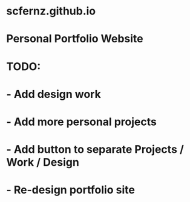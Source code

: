 # scfernz.github.io

# Personal Portfolio Website

# TODO:
# - Add design work
# - Add more personal projects
# - Add button to separate Projects / Work / Design
# - Re-design portfolio site
